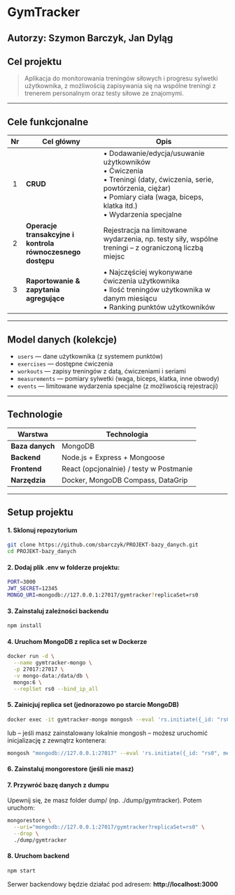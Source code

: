 # GymTracker
**Autorzy:** Szymon Barczyk, Jan Dyląg
---
## Cel projektu
> Aplikacja do monitorowania treningów siłowych i progresu sylwetki użytkownika, z możliwością zapisywania się na wspólne treningi z trenerem personalnym oraz testy siłowe ze znajomymi.
---
## Cele funkcjonalne
| Nr  | Cel główny                     | Opis                                                                                                                                  |
| :-: | ------------------------------ | ------------------------------------------------------------------------------------------------------------------------------------- |
|  1  | **CRUD**                       | • Dodawanie/edycja/usuwanie użytkowników<br>• Ćwiczenia<br>• Treningi (daty, ćwiczenia, serie, powtórzenia, ciężar)<br>• Pomiary ciała (waga, biceps, klatka itd.)<br>• Wydarzenia specjalne |
|  2  | **Operacje transakcyjne i kontrola równoczesnego dostępu** | Rejestracja na limitowane wydarzenia, np. testy siły, wspólne treningi – z ograniczoną liczbą miejsc |
|  3  | **Raportowanie & zapytania agregujące**   | • Najczęściej wykonywane ćwiczenia użytkownika<br>• Ilość treningów użytkownika w danym miesiącu<br>• Ranking punktów użytkowników |
---
## Model danych (kolekcje)
- `users` — dane użytkownika (z systemem punktów)
- `exercises` — dostępne ćwiczenia
- `workouts` — zapisy treningów z datą, ćwiczeniami i seriami
- `measurements` — pomiary sylwetki (waga, biceps, klatka, inne obwody)
- `events` — limitowane wydarzenia specjalne (z możliwością rejestracji)
---
## Technologie
| Warstwa         | Technologia                             |
| --------------- | --------------------------------------- |
| **Baza danych** | MongoDB                                 |
| **Backend**     | Node.js + Express + Mongoose            |
| **Frontend**    | React (opcjonalnie) / testy w Postmanie |
| **Narzędzia**   | Docker, MongoDB Compass, DataGrip       |
---
## Setup projektu

#### 1. Sklonuj repozytorium
```bash
git clone https://github.com/sbarczyk/PROJEKT-bazy_danych.git
cd PROJEKT-bazy_danych
```

#### 2. Dodaj plik .env w folderze projektu:

```bash
PORT=3000
JWT_SECRET=12345
MONGO_URI=mongodb://127.0.0.1:27017/gymtracker?replicaSet=rs0
```

#### 3. Zainstaluj zależności backendu
```bash
npm install
```

#### 4. Uruchom MongoDB z replica set w Dockerze
```bash
docker run -d \
  --name gymtracker-mongo \
  -p 27017:27017 \
  -v mongo-data:/data/db \
  mongo:6 \
  --replSet rs0 --bind_ip_all
```

#### 5. Zainicjuj replica set (jednorazowo po starcie MongoDB)
```bash
docker exec -it gymtracker-mongo mongosh --eval 'rs.initiate({_id: "rs0", members: [{_id: 0, host: "localhost:27017"}]})'
```
lub – jeśli masz zainstalowany lokalnie mongosh – możesz uruchomić inicjalizację z zewnątrz kontenera:
```bash
mongosh "mongodb://127.0.0.1:27017" --eval 'rs.initiate({_id: "rs0", members: [{_id: 0, host: "localhost:27017"}]})'
```


#### 6. Zainstaluj mongorestore (jeśli nie masz)


#### 7. Przywróć bazę danych z dumpu
Upewnij się, że masz folder dump/ (np. ./dump/gymtracker). Potem uruchom:
```bash
mongorestore \
  --uri="mongodb://127.0.0.1:27017/gymtracker?replicaSet=rs0" \
  --drop \
  ./dump/gymtracker
```


#### 8. Uruchom backend
```bash
npm start
```

Serwer backendowy będzie działać pod adresem: **http://localhost:3000**
